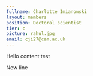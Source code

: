 ```yaml
---
fullname: Charlotte Imianowski
layout: members
position: Doctoral scientist
tier: c
picture: rahul.jpg
email: cji27@cam.ac.uk
---
```


Hello content test

New line

